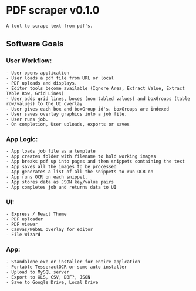 # **PDF scraper v0.1.0**
`A tool to scrape text from pdf's.`

## **Software Goals**

### **User Workflow:**

    - User opens application
    - User loads a pdf file from URL or local
    - PDF uploads and displays.
    - Editor tools become available (Ignore Area, Extract Value, Extract Table Row, Grid Lines)
    - User adds grid lines, boxes (non tabled values) and boxGroups (table row/values) to the UI overlay
    - User gives each box and boxGroup id's. boxGroups are indexed
    - User saves overlay graphics into a job file.
    - User runs job.
    - On completion, User uploads, exports or saves

### **App Logic:**

    - App loads job file as a template
    - App creates folder with filename to hold working images
    - App breaks pdf up into pages and then snippets containing the text
    - App saves all the images to be processed
    - App generates a list of all the snippets to run OCR on
    - App runs OCR on each snippet.
    - App stores data as JSON key/value pairs
    - App completes job and returns data to UI


### **UI:**
  
    - Express / React Theme
    - PDF uploader
    - PDF viewer
    - Canvas/WebGL overlay for editor
    - File Wizard

### **App:**

    - Standalone exe or installer for entire applcation
    - Portable TesseractOCR or some auto installer
    - Upload to MySQL server
    - Export to XLS, CSV, DBF?, JSON
    - Save to Google Drive, Local Drive

